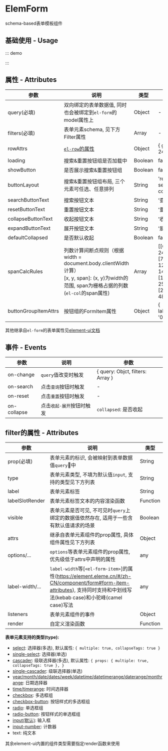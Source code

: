 # ElemForm

schema-based表单模板组件

## 基础使用 - Usage

::: demo
<template>
  <div>
    <elem-form
      ref="form"
      :query="query"
      :filters="filters"
      label-width="80px"
      @on-search="handleSearch"
      @on-change="handleChange"
    />
    <button @click="handleClick">click</button>
  </div>
</template>

<script>
  export default {
    data() {
      return {
        query: {
          content: [{ text: 'foo' }],
          role: ['cto'],
        },
        // options
        roles: [],
        departments: [],
      };
    },

    watch: {
      query: {
        handler() {
          console.warn('query', this.query);
        },
        deep: true,
      },
    },

    computed: {
      filters() {
        return [{
          label: '姓名',
          prop: 'name',
        }, {
          label: '数量',
          prop: 'count',
          type: 'input-number',
        }, {
          label: '描述',
          prop: 'desc',
          type: 'autocomplete',
          fetchSuggestions(queryString, cb) {
            cb(new Array(10).fill(0).map((e, i) => ({
              value: `${queryString}_${i}`,
            })));
          },
        }, {
          label: '文本',
          prop: 'content[0].text',
          type: 'text',
        }, {
          label: '角色',
          prop: 'role',
          type: 'select',
          options: this.roles,
        }, {
          label: '选择',
          prop: 'radio',
          type: 'radio',
          options: [{
            label: 'a',
            value: 1,
          }, {
            label: 'b',
            value: 2,
          }],
        }, {
          label: '部门',
          prop: 'department',
          type: 'cascader',
          checkStrictly: true,
          options: this.departments,
        }, {
          label: '创建日期',
          prop: 'createTime',
          type: 'datetimerange',
          attrs: {
            valueFormat: 'yyyy-MM-dd',
          },
        }, {
          label: '状态',
          prop: 'status',
          type: 'checkbox',
          options: [{
            label: '启用',
            value: 1,
          }, {
            label: '停用',
            value: 2,
          }],
        }, {
          label: '自定义',
          prop: 'foo',
          render: (h) => (
            <el-tooltip content="跟随role值变化">
              <span>{ this.query.role }</span>
            </el-tooltip>
          ),
        }];
      },
    },

    mounted() {
      this.fetchRoles();
      this.fetchDepartments();
    },

    methods: {
      handleClick() {
        this.query.role = ['ceo'];
      },

      fetchRoles() {
        setTimeout(() => {
          this.roles = [{
            label: 'CEO',
            value: 'ceo',
          }, {
            label: 'CTO',
            value: 'cto',
          }];
        }, 100);
      },

      fetchDepartments() {
        setTimeout(() => {
          this.departments = [{
            label: '研发中心',
            value: 1,
            children: [{
              label: '前端',
              value: 3,
            }, {
              label: '后端',
              value: 4,
            }],
          }, {
            label: '品牌中心',
            value: 2,
          }];
        }, 100);
      },

      handleSearch() {
        this.$refs.form.validate((valid) => {
          console.warn(this.query);
        });
      },

      handleChange(e) {
        console.warn(e);
      },
    },
  };
</script>
:::

## 属性 - Attributes

| 参数        | 说明           | 类型  |  默认值  |
| ------------- |---------------| ------| ------ |
| query(必填) | 双向绑定的表单数据值, 同时也会被绑定到`el-form`的model属性上 | Object | - |
| filters(必填) | 表单元素schema, 见下方Filter属性 | Array | - |
| rowAttrs | [`el-row`的属性](https://element.eleme.cn/#/zh-CN/component/layout#row-attributes) | Object | { gutter: 24 } |
| loading | 搜索&重置按钮组是否加载中 |  Boolean | false |
| showButton | 是否展示搜索&重置按钮组 | Boolean | false |
| buttonLayout | 搜索&重置按钮组布局, 三个元素可任选、任意排列 | String | 'reset, search, collapse' |
| searchButtonText | 搜索按钮文本 | String | '查 询' |
| resetButtonText | 重置按钮文本 | String | '重 置' |
| collapseButtonText | 收起按钮文本 | String | '收起' |
| expandButtonText | 展开按钮文本 | String | '展开' |
| defaultCollapsed | 是否默认收起 | Boolean | false |
| spanCalcRules | 列数计算间断点规则（根据width = document.body.clientWidth计算）<br /> [x, y, span]: (x, y)为width的范围, span为栅格占据的列数(`el-col`的span属性) |  Array | [[0, 768, 24], <br />[768, 992, 12], [992, 1440, 8], [1440, 2560, 6], [2560, 4800, 4]] |
| buttonGroupItemAttrs | 按钮组的FormItem属性 | Object | { labelWidth: '0px' } |

其他继承自`el-form`的表单属性见[element-ui文档](https://element.eleme.cn/#/zh-CN/component/form#form-attributes)

## 事件 - Events

| 参数        | 说明           | 参数  |
| ------------- |---------------| ------|
| on-change |`query`值改变时触发| { query: Objct, filters: Array } |
| on-search |点击`查询`按钮时触发| - |
| on-reset |点击`重置`按钮时触发| - |
| on-collapse |点击`收起-展开`按钮时触发| `collapsed`: 是否收起 |

## filter的属性 - Attributes

| 参数        | 说明           | 类型  |
| ------------- |---------------| ------|
| prop(必填) |表单元素的标识, 会被映射到表单数据值`query`中| String |
| type |表单元素类型, 不填为默认值`input`, 支持的类型见下方列表| String |
| label |表单元素标签| String |
| labelSlotRender | 表单元素标签文本的内容渲染函数 | Function |
| visible |表单元素是否可见, 不可见时`query`上绑定的数据值依然存在, 适用于一些含有默认值请求的场景| Boolean |
| attrs |继承自表单元素组件的prop属性, 具体组件属性见下方列表 | Object |
| options/... | `options`等表单元素组件的prop属性, 优先级低于attrs中声明的属性 | any |
| label-width/... | `label-width`等[`<el-form-item>`]的属性(https://element.eleme.cn/#/zh-CN/component/form#form-item-attributes), 支持同时支持和中划线写法(kebab case)和小驼峰(camel case)写法 | any |
| listeners | 表单元素组件的事件 | Object |
| render | 自定义渲染函数 | Function |


**表单元素支持的类型(type):**

- [select](https://element.eleme.cn/#/zh-CN/component/select#select-attributes): 选择器(多选), 默认属性: `{ multiple: true, collapseTags: true }`
- [single-select](https://element.eleme.cn/#/zh-CN/component/select#select-attributes): 选择器(单选)
- [cascader](https://element.eleme.cn/#/zh-CN/component/cascader#cascader-attributes): 级联选择器(多选), 默认属性: `{ props: { multiple: true, collapseTags: true }, }`
- [single-cascader](https://element.eleme.cn/#/zh-CN/component/cascader#cascader-attributes): 级联选择器(单选)
- [year/month/date/dates/week/datetime/datetimerange/daterange/monthrange](https://element.eleme.cn/#/zh-CN/component/date-picker#attributes): 日期选择器
- [time/timerange](https://element.eleme.cn/#/zh-CN/component/time-picker#attributes): 时间选择器
- [checkbox](https://element.eleme.cn/#/zh-CN/component/checkbox#checkbox-group-attributes): 多选框组
- [checkbox-button](https://element.eleme.cn/#/zh-CN/component/checkbox#checkbox-group-attributes): 按钮样式的多选框组
- [radio](https://element.eleme.cn/#/zh-CN/component/radio#radio-group-attributes): 单选框组
- [radio-button](https://element.eleme.cn/#/zh-CN/component/radio#radio-group-attributes): 按钮样式的单选框组
- [input(默认)](https://element.eleme.cn/#/zh-CN/component/input#input-attributes): 输入框
- [input-number](https://element.eleme.cn/#/zh-CN/component/input-number#attributes): 计数器
- text: 纯文本

其余element-ui内置的组件类型需要指定render函数来使用

